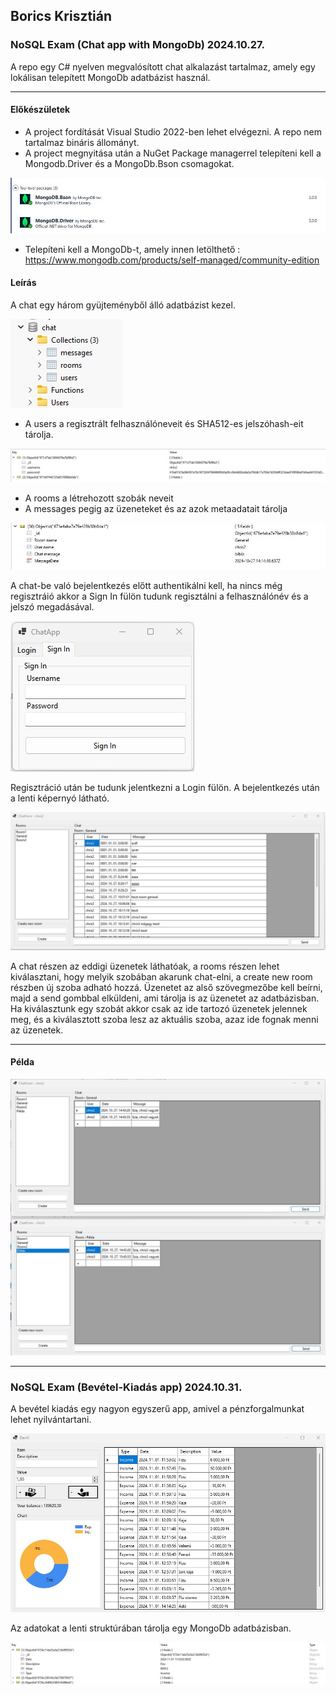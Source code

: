 ## Borics Krisztián
### NoSQL Exam (Chat app with MongoDb) 2024.10.27.

A repo egy C# nyelven megvalósított chat alkalazást tartalmaz, amely egy lokálisan telepített MongoDb adatbázist használ.

<hr>

#### Előkészületek
- A project fordítását Visual Studio 2022-ben lehet elvégezni. A repo nem tartalmaz bináris állományt.
- A project megnyitása után a  NuGet Package managerrel telepíteni kell a Mongodb.Driver és a MongoDb.Bson csomagokat.

<img src=./img/01_nuget.jpg>

- Telepíteni kell a MongoDb-t, amely innen letölthető : https://www.mongodb.com/products/self-managed/community-edition

#### Leírás
A chat egy három gyüjteményből álló adatbázist kezel. 

<img src=./img/02_db.jpg>

- A users a regisztrált felhasználóneveit és SHA512-es jelszóhash-eit tárolja.

<img src=./img/03_users.jpg>

- A rooms a létrehozott szobák neveit
- A messages pegig az üzeneteket és az azok metaadatait tárolja

<img src=./img/04_msg.jpg>

A chat-be való bejelentkezés előtt authentikálni kell, ha nincs még regisztráió akkor a Sign In fülön tudunk regisztálni a felhasználónév és a jelszó megadásával.

<img src=./img/05_signin.jpg>

Regisztráció után be tudunk jelentkezni a Login fülön. A bejelentkezés után a lenti képernyó látható.

<img src=./img/main.jpg>

A chat részen az eddigi üzenetek láthatóak, a rooms részen lehet kiválasztani, hogy melyik szobában akarunk chat-elni, a create new room részben új szoba adható hozzá. Üzenetet az alső szövegmezőbe kell beírni, majd a send gombbal elküldeni, ami tárolja is az üzenetet az adatbázisban. Ha kiválasztunk egy szobát akkor csak az ide tartozó üzenetek jelennek meg, és a kiválasztott szoba lesz az aktuális szoba, azaz ide fognak menni az üzenetek.

<hr>

#### Példa

<img src=./img/sample.jpg>

<hr>

### NoSQL Exam (Bevétel-Kiadás app) 2024.10.31.

A bevétel kiadás egy nagyon egyszerű app, amivel a pénzforgalmunkat lehet nyilvántartani.

<img src=./img/bevki-main.jpg>

Az adatokat a lenti struktúrában tárolja egy MongoDb adatbázisban.

<img src=./img/bevki-db.jpg>